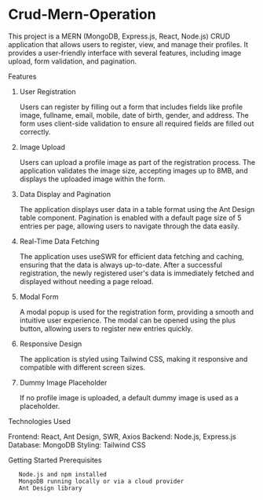 # Crud-Mern-Operation
This project is a MERN (MongoDB, Express.js, React, Node.js) CRUD application that allows users to register, view, and manage their profiles. It provides a user-friendly interface with several features, including image upload, form validation, and pagination.

Features
1. User Registration

    Users can register by filling out a form that includes fields like profile image, fullname, email, mobile, date of birth, gender, and address.
    The form uses client-side validation to ensure all required fields are filled out correctly.

2. Image Upload

    Users can upload a profile image as part of the registration process.
    The application validates the image size, accepting images up to 8MB, and displays the uploaded image within the form.

3. Data Display and Pagination

    The application displays user data in a table format using the Ant Design table component.
    Pagination is enabled with a default page size of 5 entries per page, allowing users to navigate through the data easily.

4. Real-Time Data Fetching

    The application uses useSWR for efficient data fetching and caching, ensuring that the data is always up-to-date.
    After a successful registration, the newly registered user's data is immediately fetched and displayed without needing a page reload.

5. Modal Form

    A modal popup is used for the registration form, providing a smooth and intuitive user experience.
    The modal can be opened using the plus button, allowing users to register new entries quickly.

6. Responsive Design

    The application is styled using Tailwind CSS, making it responsive and compatible with different screen sizes.

7. Dummy Image Placeholder

    If no profile image is uploaded, a default dummy image is used as a placeholder.

Technologies Used

  Frontend: React, Ant Design, SWR, Axios
  Backend: Node.js, Express.js
  Database: MongoDB
  Styling: Tailwind CSS

   Getting Started
     Prerequisites

       Node.js and npm installed
       MongoDB running locally or via a cloud provider
       Ant Design library
